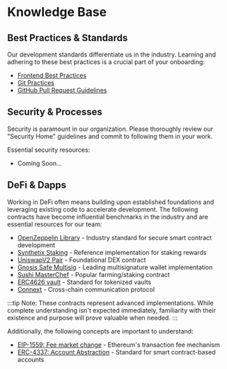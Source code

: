 # Knowledge Base
## Best Practices & Standards

Our development standards differentiate us in the industry. Learning and adhering to these best practices is a crucial part of your onboarding:

- [Frontend Best Practices](/docs/development/frontend/best-practices)
- [Git Practices](docs/processes/github/git-practices.md)
- [GitHub Pull Request Guidelines](docs/processes/github/pr-guidelines.md)

## Security & Processes

Security is paramount in our organization. Please thoroughly review our "Security Home" guidelines and commit to following them in your work.

Essential security resources:

- Coming Soon…

## DeFi & Dapps

Working in DeFi often means building upon established foundations and leveraging existing code to accelerate development. The following contracts have become influential benchmarks in the industry and are essential resources for our team:

- [OpenZeppelin Library](https://docs.openzeppelin.com/contracts/5.x/) - Industry standard for secure smart contract development
- [Synthetix Staking](https://github.com/Synthetixio/synthetix/blob/develop/contracts/StakingRewards.sol) - Reference implementation for staking rewards
- [UniswapV2 Pair](https://github.com/Uniswap/v2-core/blob/master/contracts/UniswapV2Pair.sol) - Foundational DEX contract
- [Gnosis Safe Multisig](https://github.com/safe-global/safe-smart-account/tree/main/contracts) - Leading multisignature wallet implementation
- [Sushi MasterChef](https://github.com/sushiswap/sushiswap/blob/archieve/canary/contracts/MasterChef.sol) - Popular farming/staking contract
- [ERC4626 vault](https://erc4626.info/) - Standard for tokenized vaults
- [Connext](https://docs.connext.network/) - Cross-chain communication protocol

:::tip
Note: These contracts represent advanced implementations. While complete understanding isn't expected immediately, familiarity with their existence and purpose will prove valuable when needed.
:::

Additionally, the following concepts are important to understand:

- [EIP-1559: Fee market change](https://eips.ethereum.org/EIPS/eip-1559) - Ethereum's transaction fee mechanism
- [ERC-4337: Account Abstraction](https://www.erc4337.io/) - Standard for smart contract-based accounts